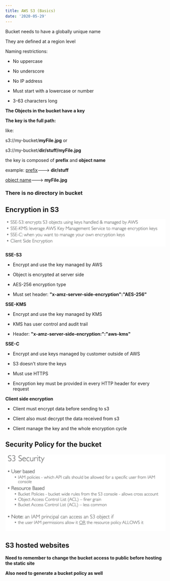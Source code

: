 ```yaml
---
title: AWS S3 (Basics)
date: '2020-05-29'
---
```


Bucket needs to have a globally unique name

They are defined at a region level

Naming restrictions:

- No uppercase

- No underscore

- No IP address

- Must start with a lowercase or number

- 3-63 characters long

**The Objects in the bucket have a key**

**The key is the full path:**

like:

s3://my-bucket/**myFile.jpg** or

s3://my-bucket/**dir/stuff/myFile.jpg**

the key is composed of **prefix** and **object name**

example: <u>prefix</u>---> **dir/stuff**

<u>object name</u>---> **myFile.jpg**

### There is no directory in bucket

## Encryption in S3

![encrypt](./encrypt.jpg)

**SSE-S3**

- Encrypt and use the key managed by AWS

- Object is encrypted at server side

- AES-256 encryption type

- Must set header: **"x-amz-server-side-encryption":"AES-256"**

**SSE-KMS**

- Encrypt and use the key managed by KMS

- KMS has user control and audit trail

- Header: **"x-amz-server-side-encryption:":"aws-kms"**

**SSE-C**

- Encrypt and use keys managed by customer outside of AWS

- S3 doesn't store the keys

* Must use HTTPS

* Encryption key must be provided in every HTTP header for every request

**Client side encryption**

- Client must encrypt data before sending to s3

- Client also must decrypt the data received from s3

* Client manage the key and the whole encryption cycle

## Security Policy for the bucket

![security](./security.jpg)

## S3 hosted websites

**Need to remember to change the bucket access to public before hosting the static site**

**Also need to generate a bucket policy as well**
